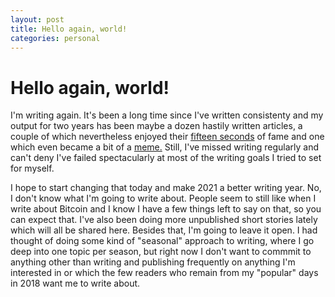 ```yaml
---
layout: post
title: Hello again, world!
categories: personal
---
```


# Hello again, world!

I'm writing again. It's been a long time since I've written consistenty and my output for two years has been maybe a dozen hastily written articles, a couple of which nevertheless enjoyed their [fifteen seconds](https://www.ccn.com/cryptos-big-tax-drama-cant-stop-bitcoin-cash-surge/) of fame and one which even became a bit of a [meme.](https://twitter.com/deadalnix/status/1221639291882917888) Still, I've missed writing regularly and can't deny I've failed spectacularly at most of the writing goals I tried to set for myself.

I hope to start changing that today and make 2021 a better writing year. No, I don't know what I'm going to write about. People seem to still like when I write about Bitcoin and I know I have a few things left to say on that, so you can expect that. I've also been doing more unpublished short stories lately which will all be shared here. Besides that, I'm going to leave it open. I had thought of doing some kind of "seasonal" approach to writing, where I go deep into one topic per season, but right now I don't want to commmit to anything other than writing and publishing frequently on anything I'm interested in or which the few readers who remain from my "popular" days in 2018 want me to write about. 





